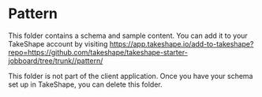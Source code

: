 # Pattern

This folder contains a schema and sample content. You can add it to your TakeShape account by visiting https://app.takeshape.io/add-to-takeshape?repo=https://github.com/takeshape/takeshape-starter-jobboard/tree/trunk//pattern/

This folder is not part of the client application. Once you have your schema set up in TakeShape, you can delete this folder.
